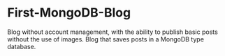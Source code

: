 # First-MongoDB-Blog
Blog without account management, with the ability to publish basic posts without the use of images. Blog that saves posts in a MongoDB type database.
